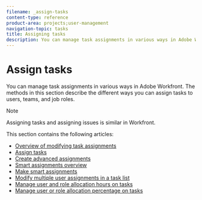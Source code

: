 ```yaml
---
filename: _assign-tasks
content-type: reference
product-area: projects;user-management
navigation-topic: tasks
title: Assigning tasks
description: You can manage task assignments in various ways in Adobe Workfront. The methods in this section describe the different ways you can assign tasks to users, teams, and job roles.
---
```


# Assign tasks

You can manage task assignments in various ways in Adobe Workfront. The methods in this section describe the different ways you can assign tasks to users, teams, and job roles.

>[!NOTE]
>
>Assigning tasks and assigning issues is similar in Workfront.

This section contains the following articles:

* [Overview of modifying task assignments](../../../manage-work/tasks/assign-tasks/modify-task-assignments-overview.md) 
* [Assign tasks](../../../manage-work/tasks/assign-tasks/assign-tasks.md) 
* [Create advanced assignments](../../../manage-work/tasks/assign-tasks/create-advanced-assignments.md) 
* [Smart assignments overview](../../../manage-work/tasks/assign-tasks/smart-assignments.md) 
* [Make smart assignments](../../../manage-work/tasks/assign-tasks/make-smart-assignments.md) 
* [Modify multiple user assignments in a task list](../../../manage-work/tasks/assign-tasks/modify-multiple-assignments-in-task-list.md) 
* [Manage user and role allocation hours on tasks](../../../manage-work/tasks/assign-tasks/manage-allocation-hours-on-tasks.md) 
* [Manage user or role allocation percentage on tasks](../../../manage-work/tasks/assign-tasks/manage-allocation-percentage-on-tasks.md)

